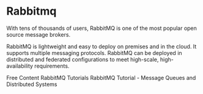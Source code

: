# Rabbitmq

With tens of thousands of users, RabbitMQ is one of the most popular open source message brokers.  

RabbitMQ is lightweight and easy to deploy on premises and in the cloud. It supports multiple messaging protocols. RabbitMQ can be deployed in distributed and federated configurations to meet high-scale, high-availability requirements.

<ResourceGroupTitle>Free Content</ResourceGroupTitle>
<BadgeLink colorScheme='yellow' badgeText='Read' href='https://www.rabbitmq.com/getstarted.html'>RabbitMQ Tutorials</BadgeLink>
<BadgeLink badgeText='Watch' href='https://www.youtube.com/watch?v=nFxjaVmFj5E'>RabbitMQ Tutorial - Message Queues and Distributed Systems</BadgeLink>
